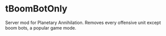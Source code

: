 tBoomBotOnly
============
Server mod for Planetary Annihilation. Removes every offensive unit except boom bots, a popular game mode.
